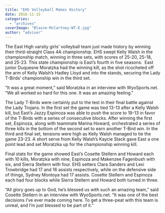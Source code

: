 ```yaml
---
title: "EHS Volleyball Makes History"
date: 2016-11-15
categories: 
  - "archives"
coverImage: "Blaine-McCartney-WT-E.jpg"
author: "adviser"
---
```


The East High varsity girls’ volleyball team just made history by winning their third-straight Class 4A championship. EHS swept Kelly Walsh in the championship match, winning in three sets, with scores of 25-20, 25-18, and 25-23. This state championship is East’s fourth in five seasons.  East junior Duquesne Moratzka had the winning kill, as the shot ricocheted off the arm of Kelly Walsh’s Hadley Lloyd and into the stands, securing the Lady T-Birds’ championship win in the third set.

“It was a great moment,” said Moratzka in an interview with WyoSports.net. “We all worked so hard for this one. It was an amazing feeling."

The Lady T-Birds were certainly put to the test in their final battle against the Lady Trojans. In the first set the game was tied 13-13 after a Kelly Walsh kill, but East’s Jazzy Espinoza was able to push the score to 19-13 in favor of the T-Birds with a series of consecutive blocks. After winning the first set, Espinoza, along with teammate Marina Howard, orchestrated a series of three kills in the bottom of the second set to earn another T-Bird win. In the third and final set, tensions were high as Kelly Walsh managed to tie the game 23-23. A short serve from Kelly Walsh’s Kaycie Stack gave East a one point lead and set Moratzka up for the championship winning kill.

Final stats for the game showed East’s Cosette Stellern and Howard each with 10 kills, Moratzka with nine, Espinoza and Makenzee Fagenbush with six, and Sierra Stellern with four. EHS setters Clara Sanders and Lexi Trowbridge had 17 and 16 assists respectively, while on the defensive side of things, Sydney Montoya had 17 assists. Cosette Stellern and Espinoza each had four blocks while Sierra Stellern and Howard both turned in three.

“All glory goes up to God, he’s blessed us with such an amazing team,” said Cosette Stellern in an interview with WyoSports.net. “It was one of the best decisions I’ve ever made coming here. To get a three-peat with this team is unreal, and I’m just blessed to be part of it.”
